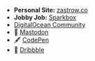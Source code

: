 - **Personal Site:** [zastrow.co](https://zastrow.co)
- **Jobby Job:** [Sparkbox](https://sparkbox.com/foundry/author/philip_zastrow)
- [DigitalOcean Community](https://www.digitalocean.com/community/users/zastrow)
- 🦣 [Mastodon](https://mastodon.social/@zastrow)
- 🖋️ [CodePen](https://codepen.io/zastrow)
- 🏀 [Dribbble](https://dribbble.com/zastrow)
